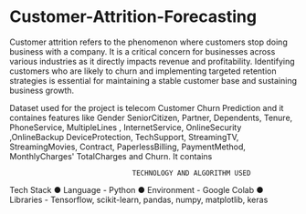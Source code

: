 # Customer-Attrition-Forecasting
Customer attrition refers to the phenomenon where customers stop doing business with a company. It is a critical concern for businesses across various industries as it directly impacts revenue and profitability. Identifying customers who are
likely to churn and implementing targeted retention strategies is essential for maintaining a stable customer base and sustaining business growth. 

Dataset used for the project is telecom Customer Churn Prediction and it containes features like Gender
SeniorCitizen, Partner, Dependents, Tenure, PhoneService, MultipleLines , InternetService, OnlineSecurity ,OnlineBackup
DeviceProtection, TechSupport, StreamingTV, StreamingMovies, Contract, PaperlessBilling, PaymentMethod, MonthlyCharges'
TotalCharges and Churn. It contains 

                                  TECHNOLOGY AND ALGORITHM USED
Tech Stack
● Language - Python
● Environment - Google Colab
● Libraries - Tensorflow, scikit-learn, pandas, numpy, matplotlib, keras

